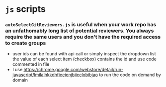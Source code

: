 # `js` scripts


### `autoSelectGitReviewers.js` is useful when your work repo has an unfathomably long list of potential reviewers. You always require the same users and you don't have the required access to create groups

- user ids can be found with api call or simply inspect the dropdown list the value of each select item (checkbox) contains the id and use code commented in file
- I use  https://chrome.google.com/webstore/detail/run-javascript/lmilalhkkdhfieeienjbiicclobibjao to run the code on demand by domain
